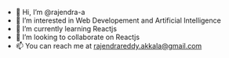 - 👋 Hi, I’m @rajendra-a
- 👀 I’m interested in Web Developement and Artificial Intelligence
- 🌱 I’m currently learning Reactjs
- 💞️ I’m looking to collaborate on Reactjs
- 📫 You can reach me at rajendrareddy.akkala@gmail.com

